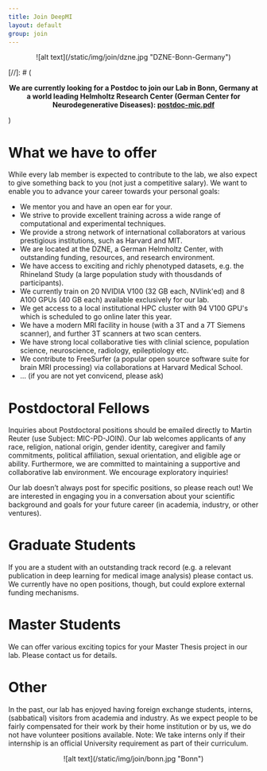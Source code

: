 ```yaml
---
title: Join DeepMI
layout: default
group: join
---
```


 <p style="text-align: center;">
![alt text](/static/img/join/dzne.jpg "DZNE-Bonn-Germany")
</p>

[//]: # (<p style="text-align: center; font-weight: bold;"> We are currently looking for a Postdoc to join our Lab in Bonn, Germany at a world leading Helmholtz Research Center (German Center for Neurodegenerative Diseases):  [postdoc-mic.pdf](http://reuter.mit.edu/download/postdoc-mic.pdf) </p>)

# What we have to offer

While every lab member is expected to contribute to the lab, we also expect to give something back to you (not just a competitive salary). We want to enable you to advance your career towards your personal goals:

- We mentor you and have an open ear for your.
- We strive to provide excellent training across a wide range of computational and experimental techniques.
- We provide a strong network of international collaborators at various prestigious institutions, such as Harvard and MIT.
- We are located at the DZNE, a German Helmholtz Center, with outstanding funding, resources, and research environment.
- We have access to exciting and richly phenotyped datasets, e.g. the Rhineland Study (a large population study with thousdands of participants).
- We currently train on 20 NVIDIA V100 (32 GB each, NVlink'ed) and 8 A100 GPUs (40 GB each) available exclusively for our lab.
- We get access to a local institutional HPC cluster with 94 V100 GPU's which is scheduled to go online later this year.
- We have a modern MRI facility in house (with a 3T and a 7T Siemens scanner), and further 3T scanners at two scan centers.
- We have strong local collaborative ties with clinial science, population science, neuroscience, radiology, epileptiology etc.
- We contribute to FreeSurfer (a popular open source software suite for brain MRI processing) via collaborations at Harvard Medical School.
- ... (if you are not yet convicend, please ask)

# Postdoctoral Fellows

Inquiries about Postdoctoral positions should be emailed directly to Martin Reuter (use Subject: MIC-PD-JOIN). Our lab welcomes applicants of any race, religion, national origin, gender identity, caregiver and family commitments, political affiliation, sexual orientation, and eligible age or ability. Furthermore, we are committed to maintaining a supportive and collaborative lab environment. We encourage exploratory inquiries!

Our lab doesn’t always post for specific positions, so please reach out! We are interested in engaging you in a conversation about your scientific background and goals for your future career (in academia, industry, or other ventures). 

# Graduate Students

If you are a student with an outstanding track record (e.g. a relevant publication in deep learning for medical image analysis) please contact us. We currently have no open positions, though, but could explore external funding mechanisms. 

# Master Students

We can offer various exciting topics for your Master Thesis project in our lab. Please contact us for details.

# Other

In the past, our lab has enjoyed having foreign exchange students, interns, (sabbatical) visitors from academia and industry. As we expect people to be fairly compensated for their work by their home institution or by us, we do not have volunteer positions available. Note: We take interns only if their internship is an official University requirement as part of their curriculum.

<p style="text-align: center;">
![alt text](/static/img/join/bonn.jpg "Bonn")
</p>
